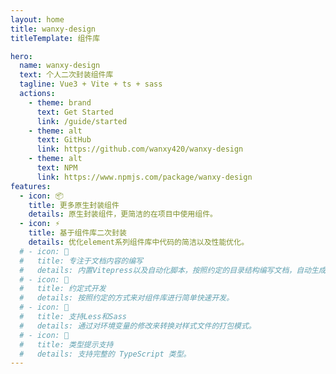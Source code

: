 ```yaml
---
layout: home
title: wanxy-design
titleTemplate: 组件库

hero:
  name: wanxy-design
  text: 个人二次封装组件库
  tagline: Vue3 + Vite + ts + sass
  actions:
    - theme: brand
      text: Get Started
      link: /guide/started
    - theme: alt
      text: GitHub
      link: https://github.com/wanxy420/wanxy-design
    - theme: alt
      text: NPM
      link: https://www.npmjs.com/package/wanxy-design
features:
  - icon: 📦
    title: 更多原生封装组件
    details: 原生封装组件，更简洁的在项目中使用组件。
  - icon: ⚡️
    title: 基于组件库二次封装
    details: 优化element系列组件库中代码的简洁以及性能优化。
  # - icon: 📖
  #   title: 专注于文档内容的编写
  #   details: 内置Vitepress以及自动化脚本，按照约定的目录结构编写文档，自动生成路由。
  # - icon: 💪
  #   title: 约定式开发
  #   details: 按照约定的方式来对组件库进行简单快速开发。
  # - icon: 🔩
  #   title: 支持Less和Sass
  #   details: 通过对环境变量的修改来转换对样式文件的打包模式。
  # - icon: 🔑
  #   title: 类型提示支持
  #   details: 支持完整的 TypeScript 类型。
---
```

